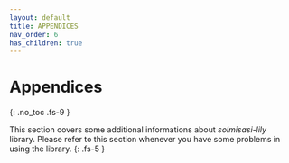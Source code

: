 ```yaml
---
layout: default
title: APPENDICES
nav_order: 6
has_children: true
---
```


# Appendices
{: .no_toc .fs-9 }

This section covers some additional informations about _solmisasi-lily_ library. Please refer to this section whenever you have some problems in using the library.
{: .fs-5 }
